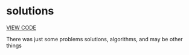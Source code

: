 # solutions

[VIEW CODE](https://github.com/serg94/solutions/blob/master/-2_radix.playground/Contents.swift)

There was just some problems solutions, algorithms, and may be other things
